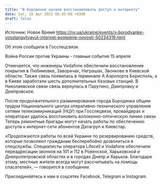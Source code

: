 ```yaml
---
title: "В Бородянке начали восстанавливать доступ к интернету"
date: Sat, 16 Apr 2022 06:45:00 +0300
draft: false
---
```

Источник: Новое Время https://nv.ua/ukraine/events/v-borodyanke-vosstanavlivayut-internet-poslednie-novosti-50234319.html


Об этом сообщили в Госспецсвязи.

Война России против Украины - главные события 15 апреля

Отмечается, что инженеры Vodafone обеспечили восстановление покрытия в Любимовке, Заворичах, Неграшах, Звонкове в Киевской области. Также связь появилась в терминале А Аэропорта Борисполь, а в Киеве заработали шесть дополнительных базовых станций. В Николаевской связи связь вернулась в Парутино, Дмитровку и Днепровское.

После продолжительного разминирования города Бородянка общим трудом Национального центра оперативно-технического управления сетями телекоммуникаций (НЦУ) при Госспецвязи, провайдерах и операторах удалось восстановить волоконно-оптическую линию связи. Теперь ремонтные бригады могут начать работы по обеспечению доступа к интернет-сети абонентов Датагруп и Киевстар.

«Продолжаются работы по всей Украине по резервированию средств, которые позволяют гражданам бесперебойно дозвониться в спецслужбы. Специалисты оператора Lifecell и Vodafone обеспечили переадресации звонков на 101 и 112 в Ровенской, Харьковской и Днепропетровской областях и в городах Днепр и Харьков. Благодаря этому, местные жители всегда могут рассчитывать на помощь спасателей», — говорится в сообщении.

Присоединяйтесь к нам в соцсетях Facebook, Telegram и Instagram.
